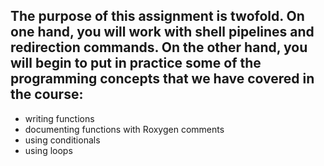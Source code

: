 ## The purpose of this assignment is twofold. On one hand, you will work with shell pipelines and redirection commands. On the other hand, you will begin to put in practice some of the programming concepts that we have covered in the course:
- writing functions 
- documenting functions with Roxygen comments
- using conditionals
- using loops